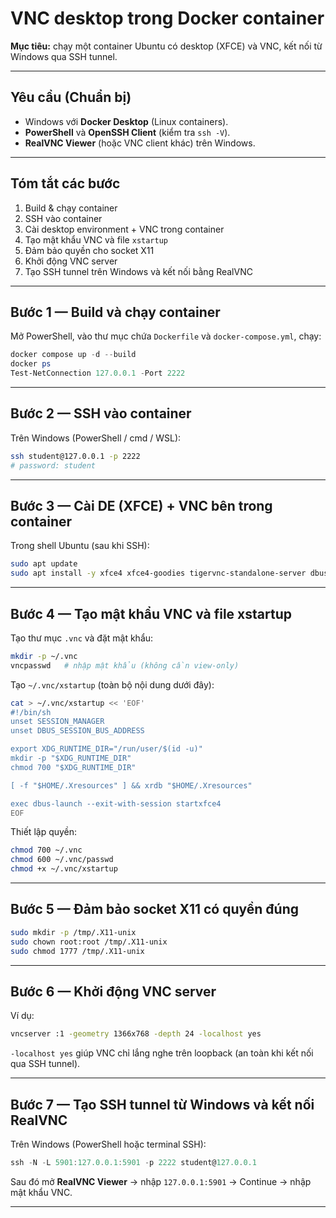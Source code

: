 #  VNC desktop trong Docker container
**Mục tiêu:** chạy một container Ubuntu có desktop (XFCE) và VNC, kết nối từ Windows qua SSH tunnel.

---

## Yêu cầu (Chuẩn bị)
- Windows với **Docker Desktop** (Linux containers).
- **PowerShell** và **OpenSSH Client** (kiểm tra `ssh -V`).
- **RealVNC Viewer** (hoặc VNC client khác) trên Windows.

---

## Tóm tắt các bước
1. Build & chạy container  
2. SSH vào container  
3. Cài desktop environment + VNC trong container  
4. Tạo mật khẩu VNC và file `xstartup`  
5. Đảm bảo quyền cho socket X11  
6. Khởi động VNC server  
7. Tạo SSH tunnel trên Windows và kết nối bằng RealVNC

---

## Bước 1 — Build và chạy container
Mở PowerShell, vào thư mục chứa `Dockerfile` và `docker-compose.yml`, chạy:
```powershell
docker compose up -d --build
docker ps
Test-NetConnection 127.0.0.1 -Port 2222
```

---

## Bước 2 — SSH vào container
Trên Windows (PowerShell / cmd / WSL):
```bash
ssh student@127.0.0.1 -p 2222
# password: student
```

---

## Bước 3 — Cài DE (XFCE) + VNC bên trong container
Trong shell Ubuntu (sau khi SSH):
```bash
sudo apt update
sudo apt install -y xfce4 xfce4-goodies tigervnc-standalone-server dbus-x11 xauth x11-xserver-utils xfonts-base
```

---

## Bước 4 — Tạo mật khẩu VNC và file xstartup
Tạo thư mục `.vnc` và đặt mật khẩu:
```bash
mkdir -p ~/.vnc
vncpasswd   # nhập mật khẩu (không cần view-only)
```

Tạo `~/.vnc/xstartup` (toàn bộ nội dung dưới đây):
```sh
cat > ~/.vnc/xstartup << 'EOF'
#!/bin/sh
unset SESSION_MANAGER
unset DBUS_SESSION_BUS_ADDRESS

export XDG_RUNTIME_DIR="/run/user/$(id -u)"
mkdir -p "$XDG_RUNTIME_DIR"
chmod 700 "$XDG_RUNTIME_DIR"

[ -f "$HOME/.Xresources" ] && xrdb "$HOME/.Xresources"

exec dbus-launch --exit-with-session startxfce4
EOF
```

Thiết lập quyền:
```bash
chmod 700 ~/.vnc
chmod 600 ~/.vnc/passwd
chmod +x ~/.vnc/xstartup
```

---

## Bước 5 — Đảm bảo socket X11 có quyền đúng
```bash
sudo mkdir -p /tmp/.X11-unix
sudo chown root:root /tmp/.X11-unix
sudo chmod 1777 /tmp/.X11-unix
```

---

## Bước 6 — Khởi động VNC server
Ví dụ:
```bash
vncserver :1 -geometry 1366x768 -depth 24 -localhost yes
```
`-localhost yes` giúp VNC chỉ lắng nghe trên loopback (an toàn khi kết nối qua SSH tunnel).

---

## Bước 7 — Tạo SSH tunnel từ Windows và kết nối RealVNC
Trên Windows (PowerShell hoặc terminal SSH):
```powershell
ssh -N -L 5901:127.0.0.1:5901 -p 2222 student@127.0.0.1
```
Sau đó mở **RealVNC Viewer** → nhập `127.0.0.1:5901` → Continue → nhập mật khẩu VNC.

---